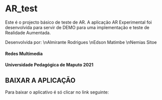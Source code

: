 # AR_test

Este é o projecto básico de teste de AR. A aplicação AR Experimental foi desenvolvida para servir de DEMO para uma implementação e teste de Realidade Aumentada.

Desenvolvida por:
    \nAlmirante Rodrigues
    \nEdson Matimbe
    \nNemias Sitoe
#### Redes Multímedia
#### Universidade Pedagógica de Maputo 2021

##  BAIXAR A APLICAÇÃO
Para baixar o aplicativo é só clicar no link seguinte: 


